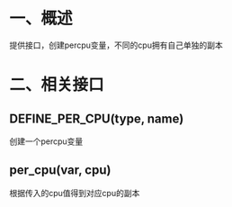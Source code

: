 # 一、概述
提供接口，创建percpu变量，不同的cpu拥有自己单独的副本

# 二、相关接口
## DEFINE_PER_CPU(type, name)
创建一个percpu变量

## per_cpu(var, cpu)
根据传入的cpu值得到对应cpu的副本

